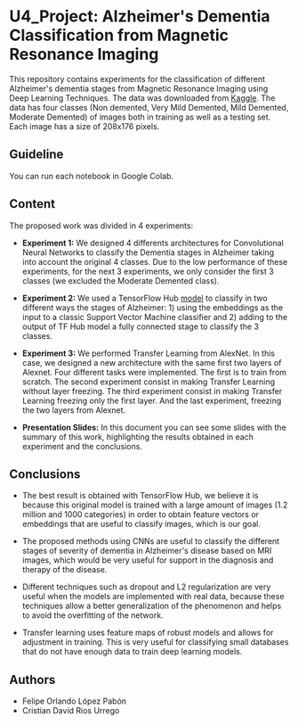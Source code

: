 # U4_Project: Alzheimer's Dementia Classification from Magnetic Resonance Imaging

This repository contains experiments for the classification of different Alzheimer's dementia stages from Magnetic Resonance Imaging using Deep Learning Techniques. The data was downloaded from [Kaggle](https://www.kaggle.com/tourist55/alzheimers-dataset-4-class-of-images). The data has four classes (Non demented, Very Mild Demented, Mild Demented, Moderate Demented) of images both in training as well as a testing set. Each image has a size of 208x176 pixels.

## Guideline
You can run each notebook in Google Colab.

## Content
The proposed work was divided in 4 experiments: 

- **Experiment 1:** We designed 4 differents architectures for Convolutional Neural Networks to classify the Dementia stages in Alzheimer taking into account the original 4 classes. Due to the low performance of these experiments, for the next 3 experiments, we only consider the first 3 classes (we excluded the Moderate Demented class).

- **Experiment 2:** We used a TensorFlow Hub [model](https://tfhub.dev/google/imagenet/mobilenet_v2_075_96/feature_vector/4) to classify in two different ways the stages of Alzheimer: 1) using the embeddings as the input to a classic Support Vector Machine classifier and 2) adding to the output of TF Hub model a fully connected stage to classify the 3 classes.

- **Experiment 3:** We performed Transfer Learning from AlexNet. In this case, we designed a new architecture with the same first two layers of Alexnet. Four different tasks were implemented. The first is to train from scratch. The second experiment consist in making Transfer Learning without layer freezing. The third experiment consist in making Transfer Learning freezing only the first layer. And the last experiment, freezing the two layers from Alexnet.

- **Presentation Slides:** In this document you can see some slides with the summary of this work, highlighting the results obtained in each experiment and the conclusions.

## Conclusions
- The best result is obtained with TensorFlow Hub, we believe it is because this original model is trained with a large amount of images (1.2 million and  1000 categories) in order to obtain feature vectors or embeddings that are useful to classify images, which is our goal.

- The proposed methods using CNNs are useful to classify the different stages of severity of dementia in Alzheimer's disease based on MRI images, which would be very useful for support in the diagnosis and therapy of the disease.

- Different techniques such as dropout and L2 regularization are very useful when the models are implemented with real data, because these techniques allow a better generalization of the phenomenon and helps to avoid the overfitting of the network.

- Transfer learning uses feature maps of robust models and allows for adjustment in training. This is very useful for classifying small databases that do not have enough data to train deep learning models. 

## Authors
- Felipe Orlando López Pabón
- Cristian David Rios Urrego
